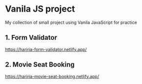 # Vanila JS project
My collection of small project using Vanila JavaScript for practice

## 1. Form Validator
https://hariria-form-validator.netlify.app/

## 2. Movie Seat Booking
https://hariria-movie-seat-booking.netlify.app/
